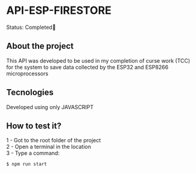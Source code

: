 # API-ESP-FIRESTORE

Status: Completed🚀

## About the project

This API was developed to be used in my completion of curse work (TCC)
for the system to save data collected by the ESP32 and ESP8266 microprocessors

## Tecnologies

Developed using only JAVASCRIPT

## How to test it?

1 - Got to the root folder of the project<br>
2 - Open a terminal in the location<br>
3 - Type a command:
```sh
$ npm run start
```
